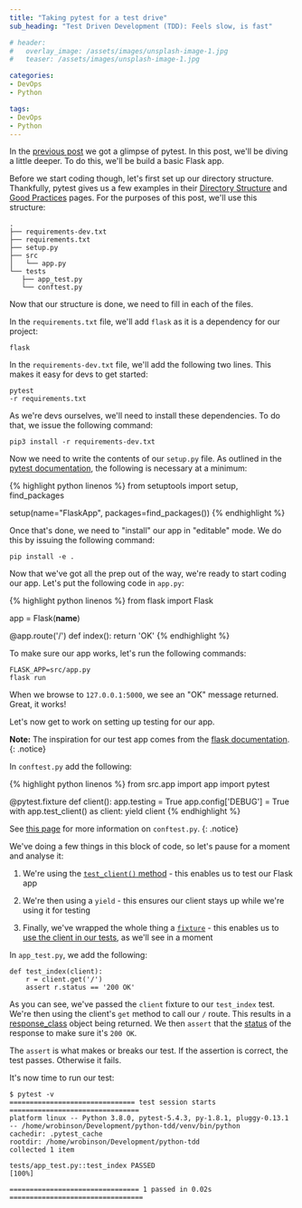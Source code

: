 ```yaml
---
title: "Taking pytest for a test drive"
sub_heading: "Test Driven Development (TDD): Feels slow, is fast"

# header:
#   overlay_image: /assets/images/unsplash-image-1.jpg
#   teaser: /assets/images/unsplash-image-1.jpg

categories:
- DevOps
- Python

tags:
- DevOps
- Python
---
```


 In the [previous post](/2020/06/15/test-driven-development-in-python/) we got a glimpse of pytest. In this post, we'll be diving a little deeper. To do this, we'll be build a basic Flask app.
 
 Before we start coding though, let's first set up our directory structure. Thankfully, pytest gives us a few examples in their [Directory Structure](https://docs.pytest.org/en/reorganize-docs/new-docs/user/directory_structure.html)  and [Good Practices](https://docs.pytest.org/en/latest/goodpractices.html) pages. For the purposes of this post, we'll use this structure:
 
 ```
.
├── requirements-dev.txt
├── requirements.txt
├── setup.py
├── src
│   └── app.py
└── tests
    ├── app_test.py
    └── conftest.py
```

Now that our structure is done, we need to fill in each of the files.

In the `requirements.txt` file, we'll add `flask` as it is a dependency for our project:

```
flask
```
 
In the `requirements-dev.txt` file, we'll add the following two lines. This makes it easy for devs to get started:

```
pytest
-r requirements.txt
```

As we're devs ourselves, we'll need to install these dependencies. To do that, we issue the following command:

```
pip3 install -r requirements-dev.txt
```

Now we need to write the contents of our `setup.py` file. As outlined in the [pytest documentation](https://docs.pytest.org/en/latest/goodpractices.html), the following is necessary at a minimum:

{% highlight python linenos %}
from setuptools import setup, find_packages

setup(name="FlaskApp", packages=find_packages())
{% endhighlight %}

Once that's done, we need to "install" our app in "editable" mode. We do this by issuing the following command:

```
pip install -e .
```

Now that we've got all the prep out of the way, we're ready to start coding our app. Let's put the following code in `app.py`: 

{% highlight python linenos %}
from flask import Flask

app = Flask(__name__)


@app.route('/')
def index():
    return 'OK'
{% endhighlight %}

To make sure our app works, let's run the following commands:

```
FLASK_APP=src/app.py
flask run
```

When we browse to `127.0.0.1:5000`, we see an "OK" message returned. Great, it works!

Let's now get to work on setting up testing for our app. 

**Note:** The inspiration for our test app comes from the [flask documentation](https://flask.palletsprojects.com/en/1.1.x/testing/).
{: .notice}

In `conftest.py` add the following:

{% highlight python linenos %}
from src.app import app
import pytest


@pytest.fixture
def client():
    app.testing = True
    app.config['DEBUG'] = True
    with app.test_client() as client:
        yield client
{% endhighlight %}

See [this page](https://docs.pytest.org/en/2.7.3/plugins.html) for more information on `conftest.py`.
{: .notice}

We've doing a few things in this block of code, so let's pause for a moment and analyse it:

1. We're using the [`test_client()` method](https://flask.palletsprojects.com/en/1.1.x/api/#flask.Flask.test_client) - this enables us to test our Flask app 

2. We're then using a `yield` - this ensures our client stays up while we're using it for testing

3. Finally, we've wrapped the whole thing a [`fixture`](https://docs.pytest.org/en/stable/fixture.html) - this enables us to [use the client in our tests](https://docs.pytest.org/en/latest/fixture.html#conftest-py-sharing-fixture-functions), as we'll see in a moment  

In `app_test.py`, we add the following:

```
def test_index(client):
    r = client.get('/')
    assert r.status == '200 OK'
```

As you can see, we've passed the `client` fixture to our `test_index` test. We're then using the client's `get` method to call our `/` route. This results in a [response_class](https://flask.palletsprojects.com/en/1.1.x/api/#response-objects) object being returned. We then `assert` that the [status](https://flask.palletsprojects.com/en/1.1.x/api/#flask.Response.status) of the response to make sure it's `200 OK`.

The `assert` is what makes or breaks our test. If the assertion is correct, the test passes. Otherwise it fails.

It's now time to run our test:

```
$ pytest -v
=============================== test session starts ================================
platform linux -- Python 3.8.0, pytest-5.4.3, py-1.8.1, pluggy-0.13.1 -- /home/wrobinson/Development/python-tdd/venv/bin/python
cachedir: .pytest_cache
rootdir: /home/wrobinson/Development/python-tdd
collected 1 item                                                                   

tests/app_test.py::test_index PASSED                                         [100%]

================================ 1 passed in 0.02s =================================
```